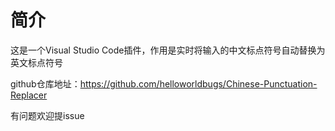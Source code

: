 # 简介

这是一个Visual Studio Code插件，作用是实时将输入的中文标点符号自动替换为英文标点符号

github仓库地址：https://github.com/helloworldbugs/Chinese-Punctuation-Replacer

有问题欢迎提issue
